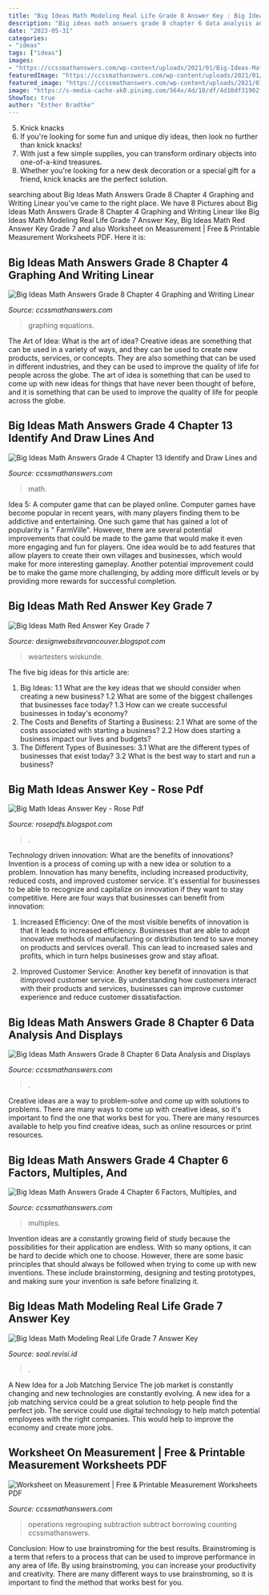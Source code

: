 ```yaml
---
title: "Big Ideas Math Modeling Real Life Grade 8 Answer Key : Big Ideas Math Answers Grade 8 Chapter 4 Graphing And Writing Linear"
description: "Big ideas math answers grade 8 chapter 6 data analysis and displays"
date: "2023-05-31"
categories:
- "ideas"
tags: ["ideas"]
images:
- "https://ccssmathanswers.com/wp-content/uploads/2021/01/Big-Ideas-Math-Answer-Key-Grade-8-Chapter-6-Data-Analysis-and-Displays-6.1-16.png"
featuredImage: "https://ccssmathanswers.com/wp-content/uploads/2021/01/Big-Ideas-Math-Answer-Key-Grade-8-Chapter-6-Data-Analysis-and-Displays-6.1-16.png"
featured_image: "https://ccssmathanswers.com/wp-content/uploads/2021/01/Big-Ideas-Math-Answer-Key-Grade-8-Chapter-6-Data-Analysis-and-Displays-6.1-16.png"
image: "https://s-media-cache-ak0.pinimg.com/564x/4d/10/df/4d10df31902fc2fb7c39da97236c115b.jpg"
ShowToc: true
author: "Esther Bradtke"
---
```



5. Knick knacks
1. If you're looking for some fun and unique diy ideas, then look no further than knick knacks!
2. With just a few simple supplies, you can transform ordinary objects into one-of-a-kind treasures.
3. Whether you're looking for a new desk decoration or a special gift for a friend, knick knacks are the perfect solution.

	

		
searching about Big Ideas Math Answers Grade 8 Chapter 4 Graphing and Writing Linear you've came to the right place. We have 8 Pictures about Big Ideas Math Answers Grade 8 Chapter 4 Graphing and Writing Linear like Big Ideas Math Modeling Real Life Grade 7 Answer Key, Big Ideas Math Red Answer Key Grade 7 and also Worksheet on Measurement | Free &amp; Printable Measurement Worksheets PDF. Here it is:
		
    
## Big Ideas Math Answers Grade 8 Chapter 4 Graphing And Writing Linear

<img loading=lazy src="https://ccssmathanswers.com/wp-content/uploads/2021/01/Bigideas-math-answers-grade-8-chapter-4-img_23.png" onerror="this.onerror=null;this.src='https://tse4.mm.bing.net/th?id=OIP.s9M_2nvQwgHsZ3OwwYIycQHaEP&amp;pid=15.1';" alt="Big Ideas Math Answers Grade 8 Chapter 4 Graphing and Writing Linear">

_Source: ccssmathanswers.com_

>graphing equations. 

	

The Art of Idea: What is the art of idea?
Creative ideas are something that can be used in a variety of ways, and they can be used to create new products, services, or concepts. They are also something that can be used in different industries, and they can be used to improve the quality of life for people across the globe. The art of idea is something that can be used to come up with new ideas for things that have never been thought of before, and it is something that can be used to improve the quality of life for people across the globe.

    
## Big Ideas Math Answers Grade 4 Chapter 13 Identify And Draw Lines And

<img loading=lazy src="https://ccssmathanswers.com/wp-content/uploads/2020/12/Big-Ideas-Math-Answers-4th-Grade-Chapter-13-Identify-and-Draw-Lines-and-Angles-189.png" onerror="this.onerror=null;this.src='https://tse4.mm.bing.net/th?id=OIP.XVK-uxIohbdGmFjY3K5ytgAAAA&amp;pid=15.1';" alt="Big Ideas Math Answers Grade 4 Chapter 13 Identify and Draw Lines and">

_Source: ccssmathanswers.com_

>math. 

	

Idea 5: A computer game that can be played online.
Computer games have become popular in recent years, with many players finding them to be addictive and entertaining. One such game that has gained a lot of popularity is " FarmVille". However, there are several potential improvements that could be made to the game that would make it even more engaging and fun for players. One idea would be to add features that allow players to create their own villages and businesses, which would make for more interesting gameplay. Another potential improvement could be to make the game more challenging, by adding more difficult levels or by providing more rewards for successful completion.

    
## Big Ideas Math Red Answer Key Grade 7

<img loading=lazy src="https://s-media-cache-ak0.pinimg.com/564x/4d/10/df/4d10df31902fc2fb7c39da97236c115b.jpg" onerror="this.onerror=null;this.src='https://tse2.mm.bing.net/th?id=OIP.mYO_oBvoq_30hn7H00ZQKgHaK3&amp;pid=15.1';" alt="Big Ideas Math Red Answer Key Grade 7">

_Source: designwebsitevancouver.blogspot.com_

>weartesters wiskunde. 

	

The five big ideas for this article are:
1. Big Ideas: 
1.1 What are the key ideas that we should consider when creating a new business? 
1.2 What are some of the biggest challenges that businesses face today? 
1.3 How can we create successful businesses in today's economy? 
2. The Costs and Benefits of Starting a Business: 
2.1 What are some of the costs associated with starting a business? 
2.2 How does starting a business impact our lives and budgets? 
3. The Different Types of Businesses: 
3.1 What are the different types of businesses that exist today? 
3.2 What is the best way to start and run a business?

    
## Big Math Ideas Answer Key - Rose Pdf

<img loading=lazy src="https://lh6.googleusercontent.com/proxy/rT6mDyDvghG1rDRUHyufnK-FzjSDEO3gIJbcj2WHLz7OGhq9i0Zls2j--XHRHbB_Lq3dRFsBphwoONxHIGzpZ2lTN96DR3TcR919dQKamMcmYYB3thRZDgqaFngeKtG8ImrOVr1v1y57ODgVwrjq29y86NxLjA74=w1200-h630-p-k-no-nu" onerror="this.onerror=null;this.src='https://tse3.mm.bing.net/th?id=OIP.iVj6Bgv9HnzpSb1CbvRnhQAAAA&amp;pid=15.1';" alt="Big Math Ideas Answer Key - Rose Pdf">

_Source: rosepdfs.blogspot.com_

>. 

	

Technology driven innovation: What are the benefits of innovations?
Invention is a process of coming up with a new idea or solution to a problem. Innovation has many benefits, including increased productivity, reduced costs, and improved customer service. It's essential for businesses to be able to recognize and capitalize on innovation if they want to stay competitive. Here are four ways that businesses can benefit from innovation: 
1. Increased Efficiency: One of the most visible benefits of innovation is that it leads to increased efficiency. Businesses that are able to adopt innovative methods of manufacturing or distribution tend to save money on products and services overall. This can lead to increased sales and profits, which in turn helps businesses grow and stay afloat. 

2. Improved Customer Service: Another key benefit of innovation is that itimproved customer service. By understanding how customers interact with their products and services, businesses can improve customer experience and reduce customer dissatisfaction.

    
## Big Ideas Math Answers Grade 8 Chapter 6 Data Analysis And Displays

<img loading=lazy src="https://ccssmathanswers.com/wp-content/uploads/2021/01/Big-Ideas-Math-Answer-Key-Grade-8-Chapter-6-Data-Analysis-and-Displays-6.1-16.png" onerror="this.onerror=null;this.src='https://tse1.mm.bing.net/th?id=OIP.E0rG4-Sbcr5aglzU5f0XaAAAAA&amp;pid=15.1';" alt="Big Ideas Math Answers Grade 8 Chapter 6 Data Analysis and Displays">

_Source: ccssmathanswers.com_

>. 

	

Creative ideas are a way to problem-solve and come up with solutions to problems. There are many ways to come up with creative ideas, so it's important to find the one that works best for you. There are many resources available to help you find creative ideas, such as online resources or print resources.

    
## Big Ideas Math Answers Grade 4 Chapter 6 Factors, Multiples, And

<img loading=lazy src="https://ccssmathanswers.com/wp-content/uploads/2020/12/Big-Ideas-Math-Answer-Key-Grade-4-Chapter-6-Factors-Multiples-and-Patterns-6.1-15.png" onerror="this.onerror=null;this.src='https://tse1.mm.bing.net/th?id=OIP.jp9urx6Xzkc30kAqmITYggHaCd&amp;pid=15.1';" alt="Big Ideas Math Answers Grade 4 Chapter 6 Factors, Multiples, and">

_Source: ccssmathanswers.com_

>multiples. 

	

Invention ideas are a constantly growing field of study because the possibilities for their application are endless. With so many options, it can be hard to decide which one to choose. However, there are some basic principles that should always be followed when trying to come up with new inventions. These include brainstorming, designing and testing prototypes, and making sure your invention is safe before finalizing it.

    
## Big Ideas Math Modeling Real Life Grade 7 Answer Key

<img loading=lazy src="https://images-na.ssl-images-amazon.com/images/I/51TLbrXZ89L._SX258_BO1,204,203,200_.jpg" onerror="this.onerror=null;this.src='https://tse2.mm.bing.net/th?id=OIP.9bJy52J1gxY-jndniHHHfwAAAA&amp;pid=15.1';" alt="Big Ideas Math Modeling Real Life Grade 7 Answer Key">

_Source: soal.revisi.id_

>. 

	

A New Idea for a Job Matching Service
The job market is constantly changing and new technologies are constantly evolving. A new idea for a job matching service could be a great solution to help people find the perfect job. The service could use digital technology to help match potential employees with the right companies. This would help to improve the economy and create more jobs.

    
## Worksheet On Measurement | Free &amp; Printable Measurement Worksheets PDF

<img loading=lazy src="https://ccssmathanswers.com/wp-content/uploads/2021/07/Worksheet-on-Measurement.png" onerror="this.onerror=null;this.src='https://tse2.mm.bing.net/th?id=OIP.TQv1ds9vhY11BGCJ1m1mQQHaEK&amp;pid=15.1';" alt="Worksheet on Measurement | Free &amp; Printable Measurement Worksheets PDF">

_Source: ccssmathanswers.com_

>operations regrouping subtraction subtract borrowing counting ccssmathanswers. 

	

Conclusion: How to use brainstroming for the best results.
Brainstroming is a term that refers to a process that can be used to improve performance in any area of life. By using brainstroming, you can increase your productivity and creativity. There are many different ways to use brainstroming, so it is important to find the method that works best for you.

